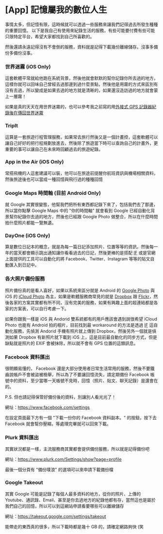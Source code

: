 [App] 記憶屬我的數位人生
===

事情太多，但記憶有限，這時候就可以透過一些服務來讓我們記得過去所發生種種的重要回憶。
以下是我自己有使用來紀錄生活的服務，有些可能要付費有些可能只限特定平台，希望大家都找到自己所喜歡的。

然後還請永遠記得沒有不會倒的服務，資料就是記得下載幾份離線儲存。沒事多備份多備份沒事。


### 世界迷霧 (iOS Only)
這套軟體平常就給他跑在系統背景，然後他就會默默的幫你記錄你所去過的地方，這樣你就可以回味自己曾經去過那邊到過什麼景點，然後他是用霧的方式來區別有沒有去過，所以變成是如果去過的地方就是清晰的，如果還沒造訪過的地方就會蒙上一層霧！

如果是真的天天在用世界迷霧的，也可以參考我之前寫的用[外接式 GPS 記錄器紀錄後在傳回世界迷霧](http://blog.hy31.net/2015/05/gps.html)





### TripIt 
這算是一套旅遊行程管理服務，如果常去旅行然後又是一個計畫控，這套軟體可以讓自己好好的把行程規劃放進去，然後除了旅遊當下時可以查詢自己的計畫外，更重要的事可以讓自己在未來時回顧過去的旅遊紀錄。




### App in the Air (iOS Only)
常搭飛機的人這套建議可以裝，他可以在旅途前提醒你航班資訊與機場相關資料，然後旅途後也可以當成一種回憶與飛行過的種種回憶




### Google Maps 時間軸 (目前 Android Only)
就 Google 其實很變態，他幫我們把所有東西都記錄下來了，包括我們去了那邊，所以當你點擊 Google Maps 中的 "你的時間軸" 就會看到 Google 已經自動化背景幫你紀錄你去過的地方，然後也已經跟 Google Photo 做整合，所以在什麼時間拍什麼照片都能一覽無遺。



### DayOne (iOS Only)
算是數位日記本的概念，就是為每一篇日記添加照片、位置等等的資訊，然後每一年的當天都會顯示跳出通知讓你看看過去的日記，然後更棒的是搭配 [IF]() 或是官網上面提供的工具可以自動化的將 Facebook、Twitter、Instagram 等等的貼文自動匯入到日記中。




### 各大照片備份服務
照片備份真的是看人喜好，如果以系統來區分就是 Android 的 [Google Photo](https://support.google.com/drive/answer/2375123?hl=zh-Hant) 與 iOS 的 [iCloud Photo](https://support.apple.com/zh-tw/HT201238) 為主，如果是軟體服務商常見的就是 [Dropbox](https://www.dropbox.com/pro) 跟 [Flickr](https://www.flickr.com/account/upgrade/pro)，然後各家的方案其實都有所不同，沒有完美的服務，如果有興趣上面的超連結都是各家的方案表，可以自行考慮一下。

如果你跟我一樣是 iOS 與 Andorid 雙系統都有的用戶應該會遇到說很希望 iCloud Photo 也能有 Android 拍的相片，目前找到最 workaround 的方法是透過 [IF](https://ifttt.com/) 這自動化服務，先偵測 Andorid 手機有照片就上傳到 Dropbox，然後另外一個就是偵測如果 Dropbox 有新照片就下載到 iOS 上，這是目前最自動化的同步方式，但是缺點就是照片的 EXIF 會被抹除，所以就不會有 GPS 位置的這類訊息。




### Facebook 資料匯出
很明顯易懂的， Facebook 還是大部分使用者日常生活常用的服務，然後不要鐵齒說帳戶不會被盜被檢舉，所以為了不要讓回憶流失，請定期備份 Facebook 帳號中的資料，至少當哪一天帳號不見時，回憶（照片、貼文、聊天記錄）是還會在的。

P.S. 但也請記得保管好備份後的資料，別讓別人看光光了！

網址：https://www.facebook.com/settings

在設定頁面最下方有一個 "下載一份你的 Facebook 資料副本。" 的按鈕，按下去 Facebook 就會幫你壓縮，等處理完畢就可以回來下載。


### Plurk 資料匯出
其實狀況都是一樣，主流服務商其實都會提供備份服務，所以就是記得備份吧

網址：https://www.plurk.com/Settings/show?page=profile

最後一個分頁有 "備份噗浪" 的選項可以來申請下載備份檔


### Google Takeout
其實 Google 可能是記錄了每個人最多資料的地方，從你的照片、上傳的Youtube、通訊錄、Email、甚至是你去過地方的紀錄他都有存，當然這也是屬於我們自己的回憶，所以可以到這網站申請看要哪些可以離線儲存

網址：https://takeout.google.com/settings/takeout

能帶走的東西真的很多，所以下載時都是幾十 GB 的，請確定網路夠快 (笑


